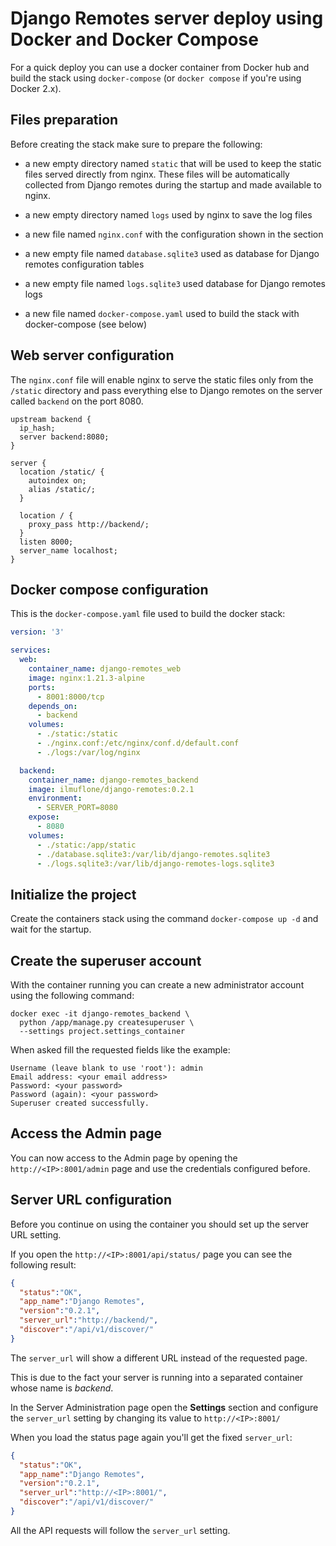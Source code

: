 # Django Remotes server deploy using Docker and Docker Compose

For a quick deploy you can use a docker container from Docker hub and build
the stack using `docker-compose` (or `docker compose` if you're using Docker
2.x).

## Files preparation

Before creating the stack make sure to prepare the following:

- a new empty directory named `static` that will be used to keep the static
files served directly from nginx. These files will be automatically collected
from Django remotes during the startup and made available to nginx.

- a new empty directory named `logs` used by nginx to save the log files

- a new file named `nginx.conf` with the configuration shown in the section

- a new empty file named `database.sqlite3` used as database for Django remotes
configuration tables

- a new empty file named `logs.sqlite3` used database for Django remotes logs

- a new file named `docker-compose.yaml` used to build the stack with
docker-compose (see below)

## Web server configuration

The `nginx.conf` file will enable nginx to serve the static files only from the
`/static` directory and pass everything else to Django remotes on the server
called `backend` on the port 8080.

```
upstream backend {
  ip_hash;
  server backend:8080;
}

server {
  location /static/ {
    autoindex on;
    alias /static/;
  }

  location / {
    proxy_pass http://backend/;
  }
  listen 8000;
  server_name localhost;
}
```

## Docker compose configuration

This is the `docker-compose.yaml` file used to build the docker stack:

```yaml
version: '3'

services:
  web:
    container_name: django-remotes_web
    image: nginx:1.21.3-alpine
    ports:
      - 8001:8000/tcp
    depends_on:
      - backend
    volumes:
      - ./static:/static
      - ./nginx.conf:/etc/nginx/conf.d/default.conf
      - ./logs:/var/log/nginx

  backend:
    container_name: django-remotes_backend
    image: ilmuflone/django-remotes:0.2.1
    environment:
      - SERVER_PORT=8080
    expose:
      - 8080
    volumes:
      - ./static:/app/static
      - ./database.sqlite3:/var/lib/django-remotes.sqlite3
      - ./logs.sqlite3:/var/lib/django-remotes-logs.sqlite3
```

## Initialize the project

Create the containers stack using the command `docker-compose up -d` and wait
for the startup.

## Create the superuser account

With the container running you can create a new administrator account using the
following command:

```shell
docker exec -it django-remotes_backend \
  python /app/manage.py createsuperuser \
  --settings project.settings_container
```

When asked fill the requested fields like the example:

```
Username (leave blank to use 'root'): admin
Email address: <your email address>
Password: <your password>
Password (again): <your password>
Superuser created successfully.
```

## Access the Admin page

You can now access to the Admin page by opening the `http://<IP>:8001/admin`
page and use the credentials configured before.

## Server URL configuration

Before you continue on using the container you should set up the server URL
setting.

If you open the `http://<IP>:8001/api/status/` page you can see the following
result:

```json
{
  "status":"OK",
  "app_name":"Django Remotes",
  "version":"0.2.1",
  "server_url":"http://backend/",
  "discover":"/api/v1/discover/"
}
```

The `server_url` will show a different URL instead of the requested page.

This is due to the fact your server is running into a separated container whose
name is *backend*.

In the Server Administration page open the **Settings** section and configure
the `server_url` setting by changing its value to `http://<IP>:8001/`

When you load the status page again you'll get the fixed `server_url`:

```json
{
  "status":"OK",
  "app_name":"Django Remotes",
  "version":"0.2.1",
  "server_url":"http://<IP>:8001/",
  "discover":"/api/v1/discover/"
}
```

All the API requests will follow the `server_url` setting.
